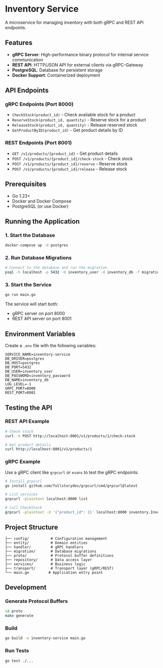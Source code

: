 # Inventory Service

A microservice for managing inventory with both gRPC and REST API endpoints.

## Features

- **gRPC Server**: High-performance binary protocol for internal service communication
- **REST API**: HTTP/JSON API for external clients via gRPC-Gateway
- **PostgreSQL**: Database for persistent storage
- **Docker Support**: Containerized deployment

## API Endpoints

### gRPC Endpoints (Port 8000)
- `CheckStock(product_id)` - Check available stock for a product
- `ReserveStock(product_id, quantity)` - Reserve stock for a product
- `ReleaseStock(product_id, quantity)` - Release reserved stock
- `GetProductByID(product_id)` - Get product details by ID

### REST Endpoints (Port 8001)
- `GET /v1/products/{product_id}` - Get product details
- `POST /v1/products/{product_id}/check-stock` - Check stock
- `POST /v1/products/{product_id}/reserve` - Reserve stock
- `POST /v1/products/{product_id}/release` - Release stock

## Prerequisites

- Go 1.23+
- Docker and Docker Compose
- PostgreSQL (or use Docker)

## Running the Application

### 1. Start the Database
```bash
docker-compose up -d postgres
```

### 2. Run Database Migrations
```bash
# Connect to the database and run the migration
psql -h localhost -p 5432 -U inventory_user -d inventory_db -f migration/001_create_products_table.sql
```

### 3. Start the Service
```bash
go run main.go
```

The service will start both:
- gRPC server on port 8000
- REST API server on port 8001

## Environment Variables

Create a `.env` file with the following variables:

```env
SERVICE_NAME=inventory-service
DB_DRIVER=postgres
DB_HOST=postgres
DB_PORT=5432
DB_USER=inventory_user
DB_PASSWORD=inventory_password
DB_NAME=inventory_db
LOG_LEVEL=-1
GRPC_PORT=8000
REST_PORT=8001
```

## Testing the API

### REST API Example
```bash
# Check stock
curl -X POST http://localhost:8001/v1/products/1/check-stock

# Get product details
curl http://localhost:8001/v1/products/1
```

### gRPC Example
Use a gRPC client like `grpcurl` or `evans` to test the gRPC endpoints:

```bash
# Install grpcurl
go install github.com/fullstorydev/grpcurl/cmd/grpcurl@latest

# List services
grpcurl -plaintext localhost:8000 list

# Call CheckStock
grpcurl -plaintext -d '{"product_id": 1}' localhost:8000 inventory.InventoryService/CheckStock
```

## Project Structure

```
├── config/          # Configuration management
├── entity/          # Domain entities
├── handler/         # gRPC handlers
├── migration/       # Database migrations
├── proto/           # Protocol buffer definitions
├── repository/      # Data access layer
├── services/        # Business logic
├── transport/       # Transport layer (gRPC/REST)
└── main.go         # Application entry point
```

## Development

### Generate Protocol Buffers
```bash
cd proto
make generate
```

### Build
```bash
go build -o inventory-service main.go
```

### Run Tests
```bash
go test ./...
```